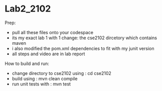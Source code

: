 # Lab2_2102

Prep:

- pull all these files onto your codespace
- its my exact lab 1 with 1 change: the cse2102 dircetory which contains maven
- i also modified the pom.xml dependencies to fit with my junit version
- all steps and video are in lab report

How to build and run: 

- change directory to cse2102 using : cd cse2102
- build using : mvn clean compile
- run unit tests with : mvn test
